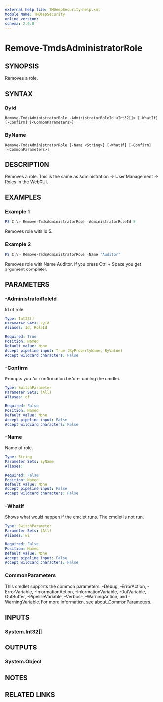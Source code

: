 ```yaml
---
external help file: TMDeepSecurity-help.xml
Module Name: TMDeepSecurity
online version:
schema: 2.0.0
---
```


# Remove-TmdsAdministratorRole

## SYNOPSIS
Removes a role.

## SYNTAX

### ById
```
Remove-TmdsAdministratorRole -AdministratorRoleId <Int32[]> [-WhatIf] [-Confirm] [<CommonParameters>]
```

### ByName
```
Remove-TmdsAdministratorRole [-Name <String>] [-WhatIf] [-Confirm] [<CommonParameters>]
```

## DESCRIPTION
Removes a role. This is the same as Administration -> User Management -> Roles in the WebGUI.

## EXAMPLES

### Example 1
```powershell
PS C:\> Remove-TmdsAdministratorRole -AdministratorRoleId 5
```

Removes role with Id 5.

### Example 2
```powershell
PS C:\> Remove-TmdsAdministratorRole -Name "Auditor"
```

Removes role with Name Auditor. If you press Ctrl + Space you get argument completer.

## PARAMETERS

### -AdministratorRoleId
Id of role.

```yaml
Type: Int32[]
Parameter Sets: ById
Aliases: Id, RoleId

Required: True
Position: Named
Default value: None
Accept pipeline input: True (ByPropertyName, ByValue)
Accept wildcard characters: False
```

### -Confirm
Prompts you for confirmation before running the cmdlet.

```yaml
Type: SwitchParameter
Parameter Sets: (All)
Aliases: cf

Required: False
Position: Named
Default value: None
Accept pipeline input: False
Accept wildcard characters: False
```

### -Name
Name of role.

```yaml
Type: String
Parameter Sets: ByName
Aliases:

Required: False
Position: Named
Default value: None
Accept pipeline input: False
Accept wildcard characters: False
```

### -WhatIf
Shows what would happen if the cmdlet runs.
The cmdlet is not run.

```yaml
Type: SwitchParameter
Parameter Sets: (All)
Aliases: wi

Required: False
Position: Named
Default value: None
Accept pipeline input: False
Accept wildcard characters: False
```

### CommonParameters
This cmdlet supports the common parameters: -Debug, -ErrorAction, -ErrorVariable, -InformationAction, -InformationVariable, -OutVariable, -OutBuffer, -PipelineVariable, -Verbose, -WarningAction, and -WarningVariable. For more information, see [about_CommonParameters](http://go.microsoft.com/fwlink/?LinkID=113216).

## INPUTS

### System.Int32[]

## OUTPUTS

### System.Object
## NOTES

## RELATED LINKS
